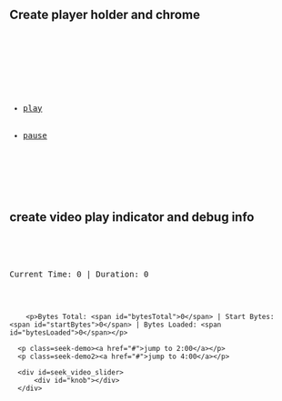 
    
<h2>Create player holder and chrome</h2>
<pre>
    <div id="player"></div>
    <div id="player-controls">
        <ul>
            <li class=play><a href="#">play</a></li>
            <li class="pause"><a href="#">pause</a></li>
        </ul>
    </div>
</pre>

<h2>create video play indicator and debug info</h2>
<pre>
  <div id="videoInfo">
        <p>Current Time: <span id="videoCurrentTime">0</span> | Duration: <span id="videoDuration">0</span></p>

        <p>Bytes Total: <span id="bytesTotal">0</span> | Start Bytes: <span id="startBytes">0</span> | Bytes Loaded: <span id="bytesLoaded">0</span></p>

      <p class=seek-demo><a href="#">jump to 2:00</a></p>
      <p class=seek-demo2><a href="#">jump to 4:00</a></p>

      <div id=seek_video_slider>
          <div id="knob"></div>
      </div>
  </div>
</pre>
  </body>
</html>
